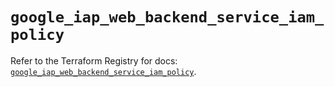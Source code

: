 # `google_iap_web_backend_service_iam_policy`

Refer to the Terraform Registry for docs: [`google_iap_web_backend_service_iam_policy`](https://registry.terraform.io/providers/hashicorp/google-beta/5.37.0/docs/resources/google_iap_web_backend_service_iam_policy).
